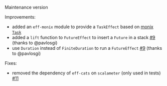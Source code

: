 Maintenance version

Improvements:

 * added an `eff-monix` module to provide a `TaskEffect` based on [monix `Task`](https://github.com/monixio/monix)
 * added a `lift` function to `FutureEffect` to insert a `Future` in a stack [#9](https://github.com/atnos-org/eff-cats/pulls/9) (thanks to @pavlosgi)
 * use `Duration` instead of `FiniteDuration` to run a `FutureEffect` [#9](https://github.com/atnos-org/eff-cats/pulls/10) (thanks to @pavlosgi)
 
Fixes:

 * removed the dependency of `eff-cats` on `scalameter` (only used in tests) [#11](https://github.com/atnos-org/eff-cats/pulls/11)

